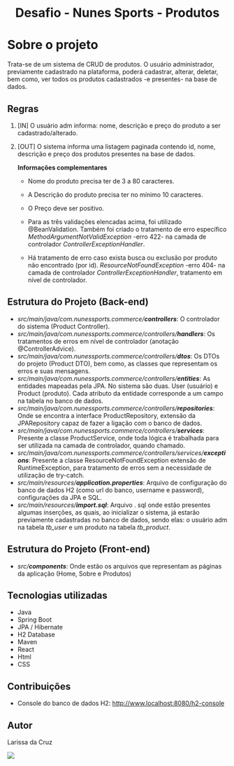 <h1 align="center"> Desafio - Nunes Sports - Produtos </h1>

# Sobre o projeto

Trata-se de um sistema de CRUD de produtos. O usuário administrador, previamente cadastrado na plataforma, poderá cadastrar, alterar, deletar, bem como, ver todos os produtos cadastrados -e presentes- na base de dados.

<h2>Regras</h2>

  1. [IN] O usuário adm informa: nome, descrição e preço do produto a ser cadastrado/alterado.

  2. [OUT] O sistema informa uma listagem paginada contendo id, nome, descrição e preço dos produtos presentes na base de dados. 
  
     **Informações complementares**

     - Nome do produto precisa ter de 3 a 80 caracteres.

     - A Descrição do produto precisa ter no mínimo 10 caracteres.

     - O Preço deve ser positivo.
    
     - Para as três validações elencadas acima, foi utilizado @BeanValidation. Também foi criado o tratamento de erro específico *MethodArgumentNotValidException* -erro 422- na camada de controlador *ControllerExceptionHandler*.
       
     - Há tratamento de erro caso exista busca ou exclusão por produto não encontrado (por id). *ResourceNotFoundException* -erro 404- na camada de controlador *ControllerExceptionHandler*, tratamento em nível de controlador.
      

 ## Estrutura do Projeto (Back-end)
  * *src/main/java/com.nunessports.commerce/**controllers***: O controlador do sistema (Product Controller).
  * *src/main/java/com.nunessports.commerce/controllers/**handlers***: Os tratamentos de erros em nível de controlador (anotação @ControllerAdvice).
  * *src/main/java/com.nunessports.commerce/controllers/**dtos***: Os DTOs do projeto (Product DTO), bem como, as classes que representam os erros e suas mensagens.
  * *src/main/java/com.nunessports.commerce/controllers/**entities***: As entidades mapeadas pela JPA. No sistema são duas. User (usuário) e Product (produto). Cada atributo da entidade corresponde a um campo na tabela no banco de dados.
  * *src/main/java/com.nunessports.commerce/controllers/**repositories***: Onde se encontra a interface ProductRepository, extensão da JPARepository capaz de fazer a ligação com o banco de dados.
  * *src/main/java/com.nunessports.commerce/controllers/**services***: Presente a classe ProductService, onde toda lógica é trabalhada para ser utilizada na camada de controlador, quando chamado.
  * *src/main/java/com.nunessports.commerce/controllers/services/**exceptions***: Presente a classe ResourceNotFoundException extensão de RuntimeException, para tratamento de erros sem a necessidade de utilização de try-catch.
  * *src/main/resources/**application.properties***: Arquivo de configuração do banco de dados H2 (como url do banco, username e password), configurações da JPA e SQL.
  * *src/main/resources/**import.sql***: Arquivo . sql onde estão presentes algumas inserções, as quais, ao inicializar o sistema, já estarão previamente cadastradas no banco de dados, sendo elas: o usuário adm na tabela *tb_user* e um produto na tabela *tb_product*.

 ## Estrutura do Projeto (Front-end)
 * *src/**components***: Onde estão os arquivos que representam as páginas da aplicação (Home, Sobre e Produtos)
 
 ## Tecnologias utilizadas
- Java
- Spring Boot
- JPA / Hibernate
- H2 Database
- Maven
- React
- Html
- CSS

## Contribuições
- Console do banco de dados H2: http://www.localhost:8080/h2-console

## Autor

Larissa da Cruz

<a href="https://www.linkedin.com/in/larissa-da-cruz-0ba314219/" target="_blank"><img src="https://img.shields.io/badge/-LinkedIn-%230077B5?style=for-the-badge&logo=linkedin&logoColor=white" target="_blank"></a>

